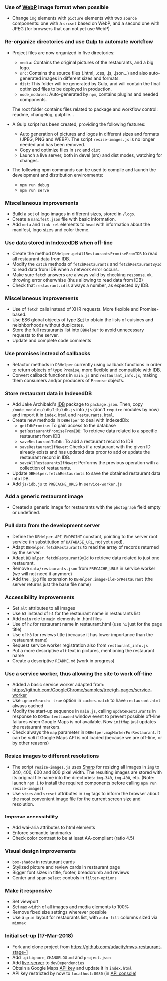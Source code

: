 ### Use of [WebP](https://developers.google.com/speed/webp/) image format when possible
- Change `img` elements with `picture` elements with two `source` components: one with a `srcset` based on WebP, and a second one with JPEG (for browsers that can not yet use WebP)

### Re-organize directories and use [Gulp](https://gulpjs.com/) to automate workflow
- Project files are now organized in five directories:
  - `media`: Contains the original pictures of the restaurants, and a big logo.
  - `src`: Contains the source files (.html, .css, .js, .json...) and also auto-generated images in different sizes and formats.
  - `dist`: This folder will be generated by Gulp, and will contain the final optimized files to be deployed in production.
  - `node_modules`: Auto-generated by `npm`, contains plugins and needed components.
  
  The root folder contains files related to package and workflow control: readme, changelog, gulpfile...

- A Gulp script has been created, providing the following features:
  - Auto generation of pictures and logos in different sizes and formats (JPEG, PNG and WEBP). The script `resize-images.js` is no longer needed and has been removed.
  - Copy and optimize files in `src` and `dist`
  - Launch a live server, both in devel (src) and dist modes, watching for changes.

- The following npm commands can be used to compile and launch the development and distribution environments:
  - `npm run debug`
  - `npm run serve`

### Miscellaneous improvements
- Build a set of logo images in different sizes, stored in `/logo`.
- Create a `manifest.json` file with basic information.
- Add `meta` and `link rel` elements to `head` with information about the manifest, logo sizes and color theme.

### Use data stored in IndexedDB when off-line
- Create the method `DBHelper.getAllRestaurantsPromiseFromIDB` to read all restaurant data from IDB.
- Modify the `catch` methods of `fetchRestaurants` and `fetchRestaurantById` to read data from IDB when a network error occurs.
- Make sure `fetch` answers are always valid by checking `response.ok`, throwing error otherwhise (thus allowing to read data from IDB)
- Check that `restaurant.id` is always a number, as expected by IDB.

### Miscellaneous improvements
- Use of `fetch` calls instead of XHR requests. More flexible and Promise-based.
- Use ES6 global objects of type [Set](https://developer.mozilla.org/en-US/docs/Web/JavaScript/Reference/Global_Objects/Set) to obtain the lists of cuisines and neighborhoods without duplicates.
- Store the full restaurants list into `DBHelper` to avoid unnecessary requests to the server.
- Update and complete code comments

### Use promises instead of callbacks
- Refactor methods in `DBHelper` currently using callback functions in order to return objects of type `Promise`, more flexible and compatible with IDB.
- Convert callback functions in `main.js` and `restaurant_info.js`, making them consumers and/or producers of `Promise` objects.

### Store restaurant data in IndexedDB
- Add Jake Archibald's [IDB](https://github.com/jakearchibald/idb) package to `package.json`. Then, copy `/node_modules/idb/lib/idb.js` into `/js` (don't `require` modules by now) and import it in `index.html` and `restaurants.html`.
- Create new methods in `DBHelper` to deal with IndexedDb:
  - `getIdbPromise`: To gain access to the database
  - `getRestaurantPromiseFromIDB`: To retrieve data related to a specific restaurant from IDB
  - `saveRestaurantToIdb`: To add a restaurant record to IDB
  - `saveRestaurantIfNewer`: Checks if a restaurant with the given ID already exists and has updated data proor to add or update the restaurant record in IDB.
  - `saveAllRestaurantsIfNewer`: Performs the previous operation with a collection of restaurants.
- Update `DBHelper.fetchRestaurants` to save the obtained restaurant data into IDB.
- Add `js/idb.js` to `PRECACHE_URLS` in `service-worker.js`

### Add a generic restaurant image
- Created a generic image for restaurants with the `photograph` field empty or undefined.

### Pull data from the development server
- Define the `DBHelper.API_ENDPOINT` constant, pointing to the server root service (in substitution of `DATABASE_URL`, not yet used).
- Adapt `DBHelper.fetchRestaurants` to read the array of records returned by the server.
- Adapt `DBHelper.fetchRestaurantById` to retrieve data related to just one restaurant.
- Remove `data/restaurants.json` from `PRECACHE_URLS` in service worker (we will not need it anymore)
- Add the `.jpg` file extension to `DBHelper.imageFileForRestaurant` (the server returns just the base file name)

### Accessibility improvements
- Set `alt` attributes to all images
- Use `h3` instead of `h1` for the restaurant name in restaurants list
- Add `main` role to `main` elements in .html files
- Use of `h2` for restaurant name in restaurant.html (use `h1` just for the page title)
- Use of `h3` for reviews title (because it has lower importance than the restaurant name)
- Request service worker registration also from `restaurant_info.js`
- Put a more descriptive `alt` text in pictures, mentioning the restaurant name
- Create a descriptive `README.md` (work in progress)

### Use a service worker, thus allowing the site to work off-line
- Added a basic service worker adapted from:
  https://github.com/GoogleChrome/samples/tree/gh-pages/service-worker
- Use `ignoreSearch: true` option in `caches.match` to have `restaurant.html` always cached
- Modify the start-up sequence in `main.js`, calling `updateRestaurants` in
  response to `DOMContentLoaded` window event to prevent possible off-line failures when
  Google Maps is not available. Now `initMap` just updates the restaurant markers.
- Check always the `map` parameter in `DBHelper.mapMarkerForRestaurant`. It can be _null_
  if Google Maps API is not loaded (because we are off-line, or by other reasons)

### Resize images to different resolutions
- The script `resize-images.js` uses [Sharp](https://github.com/lovell/sharp) for resizing all images in `img`
  to 340, 400, 600 and 800 pixel width. The resulting images are stored with its original file name into the
  directories: `img-340`, `img-400`, etc.
  (Note: launch `npm i` to install the required components before calling `npm run resize-images`)
- Use `sizes` and `srcset` attributes in `img` tags to inform the browser about the most convenient image file
  for the current screen size and resolution.

### Improve accessibility
- Add wai-aria attributes to html elements
- Enforce semantic landmarks
- Check color contrast to be at least AA-compliant (ratio 4.5)

### Visual design improvements
- `box-shadow` in restaurant cards
- Stylized picture and review cards in restaurant page
- Bigger font sizes in title, footer, breadcrumb and reviews
- Center and span `select` controls in `filter-options`

### Make it responsive
- Set viewport
- Set `max-width` of all images and media elements to 100%
- Remove fixed size settings wherever possible
- Use a `grid` layout for restaurants list, with `auto-fill` columns sized via `minmax`

### Initial set-up (17-Mar-2018)
- Fork and clone project from https://github.com/udacity/mws-restaurant-stage-1
- Add `.gitignore`, `CHANGELOG.md` and `project.json`
- Add [live-server](https://www.npmjs.com/package/live-server) to `devDependencies`
- Obtain a Google Maps [API key](https://developers.google.com/maps/documentation/javascript/get-api-key) and update it in `index.html`
- API key restricted by now to `localhost:8080` (in [API console](https://console.developers.google.com/apis/credentials?project=fit-sanctum-198308))

